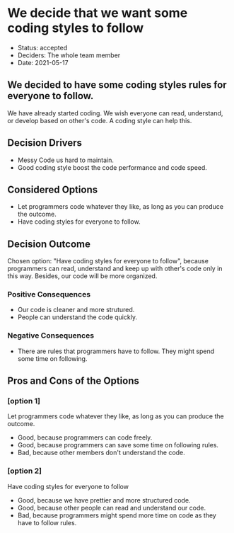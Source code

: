 # We decide that we want some coding styles to follow

* Status: accepted
* Deciders: The whole team member
* Date: 2021-05-17

## We decided to have some coding styles rules for everyone to follow.
We have already started coding. We wish everyone can read, understand, or develop based on other's code. A coding style can help this.

## Decision Drivers 

* Messy Code us hard to maintain.
* Good coding style boost the code performance and code speed.

## Considered Options
* Let programmers code whatever they like, as long as you can produce the outcome.
* Have coding styles for everyone to follow.

## Decision Outcome

Chosen option: "Have coding styles for everyone to follow", because programmers can read, understand and keep up with other's code only in this way. Besides, our code will be more organized.
### Positive Consequences <!-- optional -->

* Our code is cleaner and more strutured.
* People can understand the code quickly.

### Negative Consequences <!-- optional -->

* There are rules that programmers have to follow. They might spend some time on following.


## Pros and Cons of the Options <!-- optional -->

### [option 1]

Let programmers code whatever they like, as long as you can produce the outcome.<!-- optional -->

* Good, because programmers can code freely.
* Good, because programmers can save some time on following rules.
* Bad, because other members don't understand the code.

### [option 2]

Have coding styles for everyone to follow<!-- optional -->

* Good, because we have prettier and more structured code.
* Good, because other people can read and understand our code.
* Bad, because programmers might spend more time on code as they have to follow rules.


